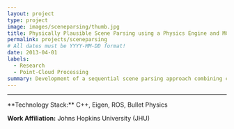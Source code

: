 ```yaml
---
layout: project
type: project
image: images/sceneparsing/thumb.jpg
title: Physically Plausible Scene Parsing using a Physics Engine and MCMC
permalink: projects/sceneparsing
# All dates must be YYYY-MM-DD format!
date: 2013-04-01
labels:
  - Research
  - Point-Cloud Processing
summary: Development of a sequential scene parsing approach combining candidate detections of object detectors with a physics engine in order to assess the physical plausibility of detections.
---
```


<!--<a href="https://raw.githubusercontent.com/SebastianRiedel/sebastianriedel.github.io/master/images/logview/logview.png" class="ui large right floated rounded image">
  <img src="../images/template_thumb.jpg">
</a>

 and therefore provide more robust scene perception

This should be a one or two sentence introduction to what the project is about and what the goal was. A bit more would be good for better formatting and that the next headline is full width. I can even add a third sentence so which explain why this is important or what I gained from this project in terms of lessons learned or what I found interesting about it.

### Accomplishments, Highlights, Responsibilities
- bullet one
- bullet two
- bullet three

### References, Further Material
- [1] Guerin, Kelleher R., Sebastian D. Riedel, Jonathan Bohren, and Gregory D. Hager. <a href="https://ieeexplore.ieee.org/abstract/document/6942739">"Adjutant: A framework for flexible human-machine collaborative systems."</a> In 2014 IEEE/RSJ International Conference on Intelligent Robots and Systems, pp. 1392-1399. IEEE, 2014.
- [2] bullet two
-->

<hr>
**Technology Stack:** C++, Eigen, ROS, Bullet Physics

**Work Affiliation:** Johns Hopkins University (JHU)
